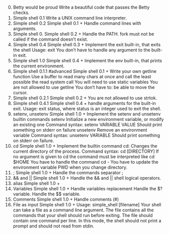 0. Betty would be proud
Write a beautiful code that passes the Betty checks.
1. Simple shell 0.1
Write a UNIX command line interpreter.
2. Simple shell 0.2
Simple shell 0.1 +
Handle command lines with arguments.
3. Simple shell 0.
Simple shell 0.2 +
Handle the PATH.
fork must not be called if the command doesn’t exist.
4. Simple shell 0.4
Simple shell 0.3 +
Implement the exit built-in, that exits the shell
Usage: exit
You don’t have to handle any argument to the built-in exit.
5. Simple shell 1.0
Simple shell 0.4 +
Implement the env built-in, that prints the current environment.
6. Simple shell 0.1.1
#advanced
Simple shell 0.1 +
Write your own getline function
Use a buffer to read many chars at once and call the least possible the read system call
You will need to use static variables
You are not allowed to use getline
You don’t have to:
be able to move the cursor.
7. Simple shell 0.2.1
Simple shell 0.2 +
You are not allowed to use strtok.
8. Simple shell 0.4.1
Simple shell 0.4 +
handle arguments for the built-in exit.
Usage: exit status, where status is an integer used to exit the shell.
9. setenv, unsetenv
Simple shell 1.0 +
Implement the setenv and unsetenv builtin commands
setenv
Initialize a new environment variable, or modify an existing one
Command syntax: setenv VARIABLE VALUE
Should print something on stderr on failure
unsetenv
Remove an environment variable
Command syntax: unsetenv VARIABLE
Should print something on stderr on failure.
10. cd
Simple shell 1.0 +
Implement the builtin command cd:
Changes the current directory of the process.
Command syntax: cd [DIRECTORY]
If no argument is given to cd the command must be interpreted like cd $HOME
You have to handle the command cd -
You have to update the environment variable PWD when you change directory.
11. ;
Simple shell 1.0 +
Handle the commands separator ;
12. && and ||
Simple shell 1.0 +
Handle the && and || shell logical operators.
13. alias
Simple shell 1.0 +
14. Variables
Simple shell 1.0 +
Handle variables replacement
Handle the $? variable.
Handle the $$ variable.
15. Comments
Simple shell 1.0 +
Handle comments (#)
16. File as input
Simple shell 1.0 +
Usage: simple_shell [filename]
Your shell can take a file as a command line argument.
The file contains all the commands that your shell should run before exiting.
The file should contain one command per line.
In this mode, the shell should not print a prompt and should not read from stdin.
